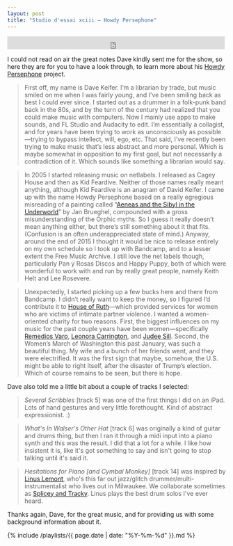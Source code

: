 ```yaml
---
layout: post
title: "Studio d'essai xciii – Howdy Persephone"
---
```


<iframe src="https://archive.org/embed/studio-dessai-93-howdy-persephone" width="500" height="30" frameborder="0" webkitallowfullscreen="true" mozallowfullscreen="true" allowfullscreen></iframe>

I could not read on air the great notes Dave kindly sent me for the show, so here they are for you to have a look through, to learn more about his [Howdy Persephone](https://howdypersephone.bandcamp.com/music) project.

> First off, my name is Dave Keifer. I’m a librarian by trade, but music smiled on me when I was fairly young, and I’ve been smiling back as best I could ever since. I started out as a drummer in a folk-punk band back in the 80s, and by the turn of the century had realized that you could make music with computers. Now I mainly use apps to make sounds, and FL Studio and Audacity to edit. I’m essentially a collagist, and for years have been trying to work as unconsciously as possible—trying to bypass intellect, will, ego, etc. That said, I’ve recently been trying to make music that’s less abstract and more personal. Which is maybe somewhat in opposition to my first goal, but not necessarily a contradiction of it. Which sounds like something a librarian would say.

> In 2005 I started releasing music on netlabels. I released as Cagey House and then as Kid Feardive. Neither of those names really meant anything, although Kid Feardive is an anagram of David Keifer. I came up with the name Howdy Persephone based on a really egregious misreading of a painting called “[Aeneas and the Sibyl in the Underworld](http://www.metmuseum.org/art/collection/search/435813)”  by Jan Brueghel,  compounded with a gross misunderstanding of the Orphic myths. So I guess it really doesn’t mean anything either, but there’s still something about it that fits. (Confusion is an often underappreciated state of mind.) Anyway, around the end of 2015 I thought it would be nice to release entirely on my own schedule so I took up with Bandcamp, and to a lesser extent the Free Music Archive. I still love the net labels though, particularly Pan y Rosas Discos and Happy Puppy, both of which were wonderful to work with and run by really great people, namely Keith Helt and Lee Rosevere.

> Unexpectedly, I started picking up a few bucks here and there from Bandcamp. I didn’t really want to keep the money, so I figured I’d contribute it to [House of Ruth](http://www.houseofruth.org/)—which provided services for women who are victims of intimate partner violence. I wanted a women-oriented charity for two reasons. First, the biggest influences on my music for the past couple years have been women—specifically [Remedios Varo](https://en.wikipedia.org/wiki/Remedios_Varo), [Leonora Carrington](https://en.wikipedia.org/wiki/Leonora_Carrington), and [Judee Sill](https://en.wikipedia.org/wiki/Judee_Sill). Second, the Women’s March of Washington this past January, was such a beautiful thing. My wife and a bunch of her friends went, and they were electrified. It was the first sign that maybe, somehow, the U.S. might be able to right itself, after the disaster of Trump’s election. Which of course remains to be seen, but there is hope.

Dave also told me a little bit about a couple of tracks I selected:

> _Several Scribbles_ [track 5] was one of the first things I did on an iPad. Lots of hand gestures and very little forethought. Kind of abstract expressionist. :)

> _What's In Walser's Other Hat_ [track 6] was originally a kind of guitar and drums thing, but then I ran it through a midi input into a piano synth and this was the result. I did that a lot for a while. I like how insistent it is, like it's got something to say and isn't going to stop talking until it's said it.

> _Hesitations for Piano [and Cymbal Monkey]_ [track 14] was inspired by [Linus Lemont](https://linuslemont.bandcamp.com/), who's this far out jazz/glitch drummer/multi-instrumentalist who lives out in Milwaukee. We collaborate sometimes as [Splicey and Tracky](https://soundcloud.com/user-321248188). Linus plays the best drum solos I've ever heard.

Thanks again, Dave, for the great music, and for providing us with some background information about it.

{% include /playlists/{{ page.date | date: "%Y-%m-%d" }}.md %}

